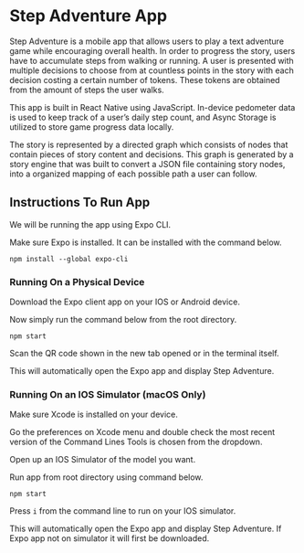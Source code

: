 <h1>Step Adventure App</h1>
<p>
Step Adventure is a mobile app that allows users to play a text adventure
game while encouraging overall health. In order to progress the story, users
have to accumulate steps from walking or running. A user is presented with  
multiple decisions to choose from at countless points in the story with each 
decision costing a certain number of tokens. These tokens are obtained from
the amount of steps the user walks.

This app is built in React Native using JavaScript. In-device pedometer 
data is used to keep track of a user’s daily step count, and 
Async Storage is utilized to store game progress data locally.

The story is represented by a directed graph which consists of nodes that 
contain pieces of story content and decisions. This graph is generated by 
a story engine that was built to convert a JSON file containing story 
nodes, into a organized mapping of each possible path a user can follow.
</p>

<h2>Instructions To Run App</h2>
<p>
We will be running the app using Expo CLI.

Make sure Expo is installed. It can be installed with the command
below.

```
npm install --global expo-cli
```

<h3>Running On a Physical Device</h3>
Download the Expo client app on your IOS or Android device.


Now simply run the command below from the root directory.

```
npm start
```
Scan the QR code shown in the new tab opened or in the terminal itself.

This will automatically open the Expo app and display Step Adventure.

<h3>Running On an IOS Simulator (macOS Only)</h3>
Make sure Xcode is installed on your device.


Go the preferences on Xcode menu and double check the most recent version of the
Command Lines Tools is chosen from the dropdown.

Open up an IOS Simulator of the model you want.

Run app from root directory using command below.

```
npm start
```
Press ```i``` from the command line to run on your IOS simulator.

This will automatically open the Expo app and display Step Adventure.
If Expo app not on simulator it will first be downloaded.
</p>
